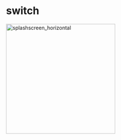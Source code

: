 # switch


<img width="300" alt="splashscreen_horizontal" src="https://cloud.githubusercontent.com/assets/13029161/25778040/8b9a9464-32a7-11e7-8e40-05f36b048ea2.png">
